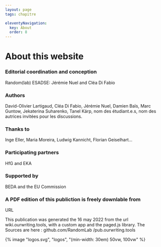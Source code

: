 ```yaml
---
layout: page
tags: chapitre

eleventyNavigation:
  key: About
  order: 8
---
```


# About this website

### Editorial coordination and conception
Random(lab) ESADSE: Jérémie Nuel and Cléa Di Fabio

### Authors
David-Olivier Lartigaud, Cléa Di Fabio, Jérémie Nuel, Damien Baïs, Marc Guntow, Jekaterina Suharenko, Tanel Kärp, nom des étudiant.e.s, nom des autrices invitées pour les discussions.

### Thanks to
Inge Eller, Maria Moreira, Ludwig Kannicht, Florian Geiselhart...

### Participating partners
HfG and EKA

### Supported by
BEDA and the EU Commission

### A PDF edition of this publiction is freely downlable from
URL

This publication was generated the 16 may 2022 from the url
wiki.ourwriting.tools, with a custom app and the paged.js
library. The Sources are here : github.com/RandomLab
/pub.ourwriting.tools

<div class="logos">
{% image "logos.svg", "logos", "(min-width: 30em) 50vw, 100vw" %}
</div>



